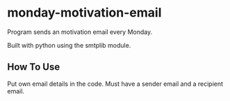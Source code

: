 # monday-motivation-email

Program sends an motivation email every Monday.

Built with python using the smtplib module.

## How To Use
Put own email details in the code. Must have a sender email and a recipient email.

